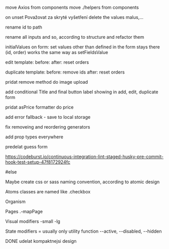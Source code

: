 move Axios from components
move ./helpers from components


on unset Považovat za skryté vyšetření delete the values malus,...

rename id to path

rename all inputs and so, according to structure and refactor them

initialValues on form:
  set values other than defined in the form stays there (id, order)
  works the same way as setFieldsValue

edit template:
  before:
  after: reset orders

duplicate template:
  before: remove ids
  after: reset orders

pridat remove method do image upload

add conditional Title and final button label showing in add, edit, duplicate form

pridat asPrice formatter do price


add error fallback - save to local storage

fix removeing and reordering generators

add prop types everywhere

predelat guess form

https://codeburst.io/continuous-integration-lint-staged-husky-pre-commit-hook-test-setup-47f8172924fc


#else

Maybe create css or sass naming convention, according to atomic design

Atoms classes are named like .checkbox

Organism

Pages .-mapPage

Visual modifiers -small -lg

State modifiers = usually only utility function --active, --disabled, --hidden


DONE udelat kompaktnejsi design
